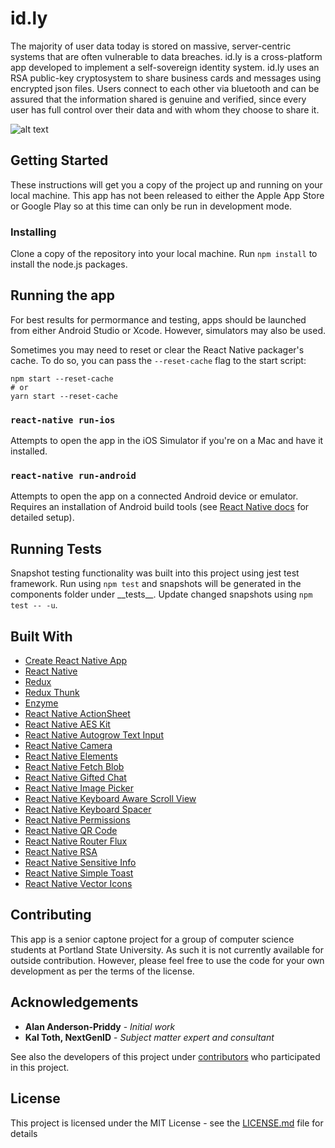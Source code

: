 # id.ly

The majority of user data today is stored on massive, server-centric systems that are often vulnerable to data breaches. id.ly is a cross-platform app developed to implement a self-sovereign identity system. id.ly uses an RSA public-key cryptosystem to share business cards and messages using encrypted json files. Users connect to each other via bluetooth and can be assured that the information shared is genuine and verified, since every user has full control over their data and with whom they choose to share it.

![alt text](https://i.imgur.com/npFbDtR.png)

## Getting Started

These instructions will get you a copy of the project up and running on your local machine. This app has not been released to either the Apple App Store or Google Play so at this time can only be run in development mode.

### Installing

Clone a copy of the repository into your local machine. Run `npm install` to install the node.js packages.

## Running the app

For best results for permormance and testing, apps should be launched from either Android Studio or Xcode. However, simulators may also be used.

Sometimes you may need to reset or clear the React Native packager's cache. To do so, you can pass the `--reset-cache` flag to the start script:

```
npm start --reset-cache
# or
yarn start --reset-cache
```

### `react-native run-ios`

Attempts to open the app in the iOS Simulator if you're on a Mac and have it installed.

### `react-native run-android`

Attempts to open the app on a connected Android device or emulator. Requires an installation of Android build tools (see [React Native docs](https://facebook.github.io/react-native/docs/getting-started.html) for detailed setup). 

## Running Tests

Snapshot testing functionality was built into this project using jest test framework. Run using `npm test` and snapshots will be generated in the components folder under \_\_tests\_\_. Update changed snapshots using `npm test -- -u`.


## Built With

* [Create React Native App](https://github.com/react-community/create-react-native-app)
* [React Native](https://github.com/facebook/react-native)
* [Redux](https://github.com/reactjs/redux)
* [Redux Thunk](https://github.com/reduxjs/redux-thunk)
* [Enzyme](https://github.com/airbnb/enzyme)
* [React Native ActionSheet](https://github.com/beefe/react-native-actionsheet)
* [React Native AES Kit](https://github.com/rocwangv/react-native-aes-kit)
* [React Native Autogrow Text Input](https://github.com/wix/react-native-autogrow-textinput)
* [React Native Camera](https://github.com/react-native-community/react-native-camera)
* [React Native Elements](https://github.com/react-native-training/react-native-elements)
* [React Native Fetch Blob](https://github.com/wkh237/react-native-fetch-blob)
* [React Native Gifted Chat](https://github.com/FaridSafi/react-native-gifted-chat)
* [React Native Image Picker](https://github.com/react-community/react-native-image-picker)
* [React Native Keyboard Aware Scroll View](https://github.com/APSL/react-native-keyboard-aware-scroll-view)
* [React Native Keyboard Spacer](https://github.com/Andr3wHur5t/react-native-keyboard-spacer)
* [React Native Permissions](https://github.com/yonahforst/react-native-permissions)
* [React Native QR Code](https://github.com/cssivision/react-native-qrcode)
* [React Native Router Flux](https://github.com/aksonov/react-native-router-flux)
* [React Native RSA](https://github.com/z-hao-wang/react-native-rsa)
* [React Native Sensitive Info](https://github.com/mCodex/react-native-sensitive-info)
* [React Native Simple Toast](https://github.com/vonovak/react-native-simple-toast)
* [React Native Vector Icons](https://github.com/oblador/react-native-vector-icons)


## Contributing

This app is a senior captone project for a group of computer science students at Portland State University. As such it is not currently available for outside contribution. However, please feel free to use the code for your own development as per the terms of the license.

## Acknowledgements

* **Alan Anderson-Priddy** - *Initial work*
* **Kal Toth, NextGenID** - *Subject matter expert and consultant*

See also the developers of this project under [contributors](https://github.com/bnelson777/id.ly/graphs/contributors) who participated in this project.

## License

This project is licensed under the MIT License - see the [LICENSE.md](LICENSE.md) file for details
